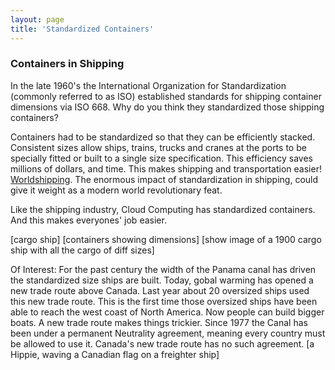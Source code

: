 ```yaml
---
layout: page
title: 'Standardized Containers'
---
```


### Containers in Shipping

In the late 1960's the International Organization for Standardization (commonly referred to as ISO) established standards for shipping container dimensions via ISO 668. Why do you think they standardized those shipping containers? 

Containers had to be standardized so that they can be efficiently stacked. Consistent sizes allow ships, trains, trucks and cranes at the ports to be specially fitted or built to a single size specification. This efficiency saves millions of dollars, and time. This makes shipping and transportation easier! [Worldshipping](https://www.worldshipping.org/about-the-industry/containers). The enormous impact of standardization in shipping, could give it weight as a modern world revolutionary feat. 

Like the shipping industry, Cloud Computing has standardized containers. And this makes everyones' job easier.  

[cargo ship] [containers showing dimensions] [show image of a 1900 cargo ship with all the cargo of diff sizes]

Of Interest: For the past century the width of the Panama canal has driven the standardized size ships are built. Today, gobal warming has opened a new trade route above Canada. Last year about 20 oversized ships used this new trade route. This is the first time those oversized ships have been able to reach the west coast of North America. Now people can build bigger boats. A new trade route makes things trickier. Since 1977 the Canal has been under a permanent Neutrality agreement, meaning every country must be allowed to use it. Canada's new trade route has no such agreement. [a Hippie, waving a Canadian flag on a freighter ship]


